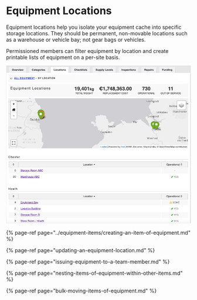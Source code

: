 # Equipment Locations

Equipment locations help you isolate your equipment cache into specific storage locations. They should be permanent, non-movable locations such as a warehouse or vehicle bay; not gear bags or vehicles.  
  
Permissioned members can filter equipment by location and create printable lists of equipment on a per-site basis.  


![](../../.gitbook/assets/equipment-locations.png)

{% page-ref page="../equipment-items/creating-an-item-of-equipment.md" %}

{% page-ref page="updating-an-equipment-location.md" %}

{% page-ref page="issuing-equipment-to-a-team-member.md" %}

{% page-ref page="nesting-items-of-equipment-within-other-items.md" %}

{% page-ref page="bulk-moving-items-of-equipment.md" %}



